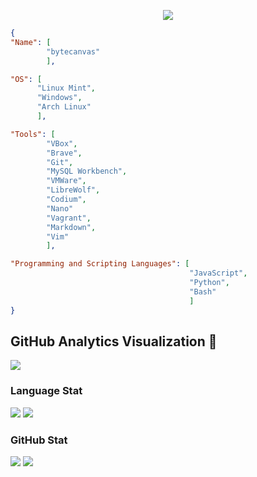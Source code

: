 <p align="center">
  <img src="https://i.postimg.cc/FF2r27Cp/Banner.gif">
</p>

```json
{
"Name": [
        "bytecanvas"
        ],

"OS": [
      "Linux Mint",
      "Windows",
      "Arch Linux"
      ],

"Tools": [
        "VBox",
        "Brave",
        "Git",
        "MySQL Workbench",
        "VMWare",
        "LibreWolf",
        "Codium",
        "Nano"
        "Vagrant",
        "Markdown",
        "Vim"
        ],

"Programming and Scripting Languages": [
                                        "JavaScript",
                                        "Python",
                                        "Bash"
                                        ]
}
```

## GitHub Analytics Visualization 🔎
![](https://github-profile-summary-cards.vercel.app/api/cards/profile-details?username=bytecanvas&theme=github_dark)
  
### Language Stat
![](https://github-profile-summary-cards.vercel.app/api/cards/repos-per-language?username=bytecanvas&theme=github_dark)
![](https://github-profile-summary-cards.vercel.app/api/cards/most-commit-language?username=bytecanvas&theme=github_dark)
  
### GitHub Stat 
![](https://github-profile-summary-cards.vercel.app/api/cards/stats?username=bytecanvas&theme=github_dark)
![](https://github-profile-summary-cards.vercel.app/api/cards/productive-time?username=bytecanvas&theme=github_dark)

```

